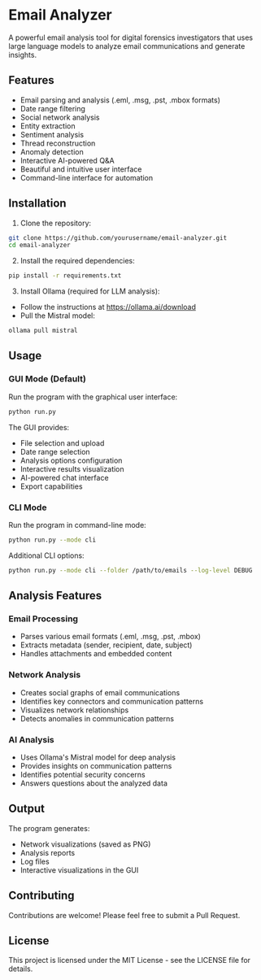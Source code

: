 # Email Analyzer

A powerful email analysis tool for digital forensics investigators that uses large language models to analyze email communications and generate insights.

## Features

- Email parsing and analysis (.eml, .msg, .pst, .mbox formats)
- Date range filtering
- Social network analysis
- Entity extraction
- Sentiment analysis
- Thread reconstruction
- Anomaly detection
- Interactive AI-powered Q&A
- Beautiful and intuitive user interface
- Command-line interface for automation

## Installation

1. Clone the repository:
```bash
git clone https://github.com/yourusername/email-analyzer.git
cd email-analyzer
```

2. Install the required dependencies:
```bash
pip install -r requirements.txt
```

3. Install Ollama (required for LLM analysis):
- Follow the instructions at https://ollama.ai/download
- Pull the Mistral model:
```bash
ollama pull mistral
```

## Usage

### GUI Mode (Default)

Run the program with the graphical user interface:

```bash
python run.py
```

The GUI provides:
- File selection and upload
- Date range selection
- Analysis options configuration
- Interactive results visualization
- AI-powered chat interface
- Export capabilities

### CLI Mode

Run the program in command-line mode:

```bash
python run.py --mode cli
```

Additional CLI options:
```bash
python run.py --mode cli --folder /path/to/emails --log-level DEBUG
```

## Analysis Features

### Email Processing
- Parses various email formats (.eml, .msg, .pst, .mbox)
- Extracts metadata (sender, recipient, date, subject)
- Handles attachments and embedded content

### Network Analysis
- Creates social graphs of email communications
- Identifies key connectors and communication patterns
- Visualizes network relationships
- Detects anomalies in communication patterns

### AI Analysis
- Uses Ollama's Mistral model for deep analysis
- Provides insights on communication patterns
- Identifies potential security concerns
- Answers questions about the analyzed data

## Output

The program generates:
- Network visualizations (saved as PNG)
- Analysis reports
- Log files
- Interactive visualizations in the GUI

## Contributing

Contributions are welcome! Please feel free to submit a Pull Request.

## License

This project is licensed under the MIT License - see the LICENSE file for details.
